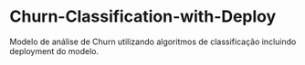 # Churn-Classification-with-Deploy
Modelo de análise de Churn utilizando algoritmos de classificação incluindo deployment do modelo.

